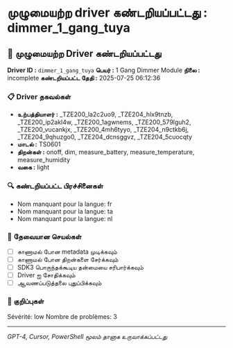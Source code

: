 # முழுமையற்ற driver கண்டறியப்பட்டது : dimmer_1_gang_tuya

## 🚨 முழுமையற்ற Driver கண்டறியப்பட்டது

**Driver ID :** `dimmer_1_gang_tuya`
**பெயர் :** 1 Gang Dimmer Module
**நிலை :** incomplete
**கண்டறியப்பட்ட தேதி :** 2025-07-25 06:12:36

### 📋 Driver தகவல்கள்
- **உற்பத்தியாளர் :** _TZE200_la2c2uo9, _TZE204_hlx9tnzb, _TZE200_ip2akl4w, _TZE200_1agwnems, _TZE200_579lguh2, _TZE200_vucankjx, _TZE200_4mh6tyyo, _TZE204_n9ctkb6j, _TZE204_9qhuzgo0, _TZE204_dcnsggvz, _TZE204_5cuocqty
- **மாடல் :** TS0601
- **திறன்கள் :** onoff, dim, measure_battery, measure_temperature, measure_humidity
- **வகை :** light

### 🔍 கண்டறியப்பட்ட பிரச்சினைகள்
- Nom manquant pour la langue: fr
- Nom manquant pour la langue: ta
- Nom manquant pour la langue: nl

### 🎯 தேவையான செயல்கள்
- [ ] காணாமல் போன metadata முடிக்கவும்
- [ ] காணாமல் போன திறன்களை சேர்க்கவும்
- [ ] SDK3 பொருந்தக்கூடிய தன்மையை சரிபார்க்கவும்
- [ ] Driver ஐ சோதிக்கவும்
- [ ] ஆவணப்படுத்தலை புதுப்பிக்கவும்

### 📝 குறிப்புகள்
Sévérité: low
Nombre de problèmes: 3

---
*GPT-4, Cursor, PowerShell மூலம் தானாக உருவாக்கப்பட்டது*


